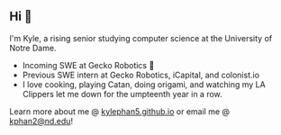## Hi 👋

I'm Kyle, a rising senior studying computer science at the University of Notre Dame. 

- Incoming SWE at Gecko Robotics 🤠
- Previous SWE intern at Gecko Robotics, iCapital, and colonist.io
- I love cooking, playing Catan, doing origami, and watching my LA Clippers let me down for the umpteenth year in a row.

Learn more about me @ [kylephan5.github.io](https://kylephan5.github.io/) or email me @ kphan2@nd.edu!
<!--
**kylephan5/kylephan5** is a ✨ _special_ ✨ repository because its `README.md` (this file) appears on your GitHub profile.

Here are some ideas to get you started:

- 🔭 I’m currently working on ...
- 🌱 I’m currently learning ...
- 👯 I’m looking to collaborate on ...
- 🤔 I’m looking for help with ...
- 💬 Ask me about ...
- 📫 How to reach me: ...
- 😄 Pronouns: ...
- ⚡ Fun fact: ...
-->
